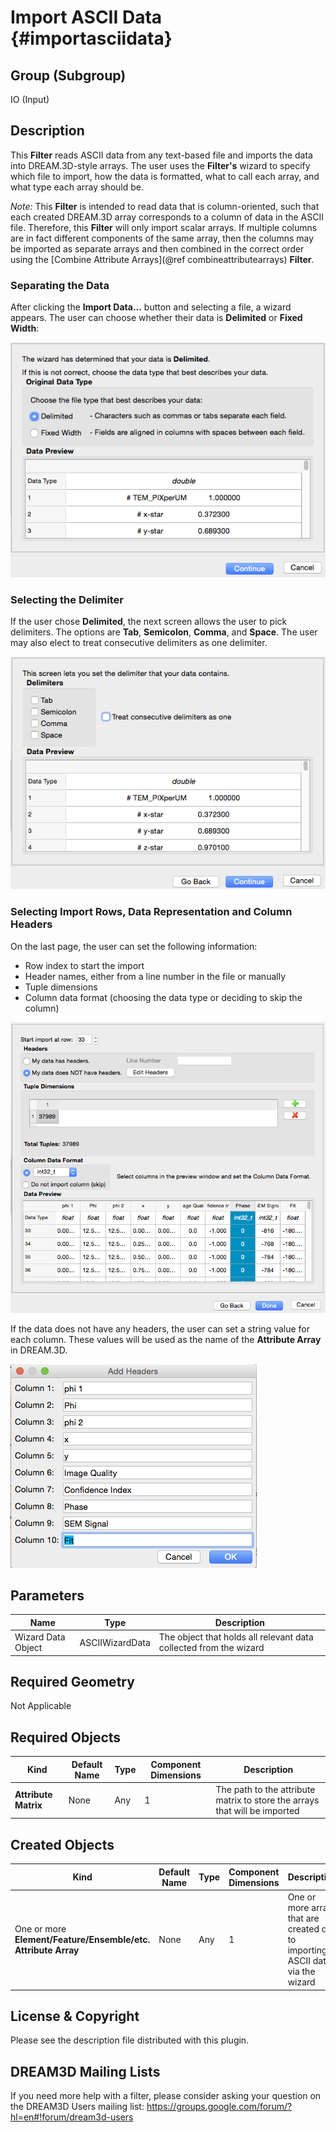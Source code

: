 Import ASCII Data {#importasciidata}
=============

## Group (Subgroup) ##
IO (Input)

## Description ##
This **Filter** reads ASCII data from any text-based file and imports the data into DREAM.3D-style arrays.  The user uses the **Filter's** wizard to specify which file to import, how the data is formatted, what to call each array, and what type each array should be.

*Note:* This **Filter** is intended to read data that is column-oriented, such that each created DREAM.3D array corresponds to a column of data in the ASCII file. Therefore, this **Filter** will only import scalar arrays. If multiple columns are in fact different components of the same array, then the columns may be imported as separate arrays and then combined in the correct order using the [Combine Attribute Arrays](@ref combineattributearrays) **Filter**.

### Separating the Data ###

After clicking the **Import Data...** button and selecting a file, a wizard appears.  The user can choose whether their data is **Delimited** or **Fixed Width**:

![Selecting how the data is separated](Import_ASCII_1.png)

### Selecting the Delimiter ###

If the user chose **Delimited**, the next screen allows the user to pick delimiters.  The options are **Tab**, **Semicolon**, **Comma**, and **Space**.  The user may also elect to treat consecutive delimiters as one delimiter.

![Selecting the delimiting character(s)](Import_ASCII_2.png)

### Selecting Import Rows, Data Representation and Column Headers ###

On the last page, the user can set the following information:

+ Row index to start the import
+ Header names, either from a line number in the file or manually
+ Tuple dimensions
+ Column data format (choosing the data type or deciding to skip the column)


![Setting Numerical Representations, Column Headers and other information](Import_ASCII_3.png)


If the data does not have any headers, the user can set a string value for each column. These values will be used as the name of the **Attribute Array** in DREAM.3D.

![Setting Names of each Column which will be used as the name of each **Attribute Array** ](Import_ASCII_4.png)

## Parameters ##
| Name | Type | Description |
|------|------|------|
| Wizard Data Object | ASCIIWizardData | The object that holds all relevant data collected from the wizard |

## Required Geometry ##
Not Applicable

## Required Objects ##
| Kind | Default Name | Type | Component Dimensions | Description |
|------|--------------|-------------|---------|-----|
| **Attribute Matrix** | None | Any | 1 | The path to the attribute matrix to store the arrays that will be imported |

## Created Objects ##
| Kind | Default Name | Type | Component Dimensions | Description |
|------|--------------|-------------|---------|-----|
| One or more **Element/Feature/Ensemble/etc. Attribute Array** | None | Any | 1 | One or more arrays that are created due to importing ASCII data via the wizard |

## License & Copyright ##

Please see the description file distributed with this plugin.

## DREAM3D Mailing Lists ##

If you need more help with a filter, please consider asking your question on the DREAM3D Users mailing list:
https://groups.google.com/forum/?hl=en#!forum/dream3d-users